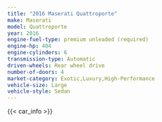 ```yaml
---
title: "2016 Maserati Quattroporte"
make: Maserati
model: Quattroporte
year: 2016
engine-fuel-type: premium unleaded (required)
engine-hp: 404
engine-cylinders: 6
transmission-type: Automatic
driven-wheels: Rear wheel drive
number-of-doors: 4
market-category: Exotic,Luxury,High-Performance
vehicle-size: Large
vehicle-style: Sedan
---
```


{{< car_info >}}
